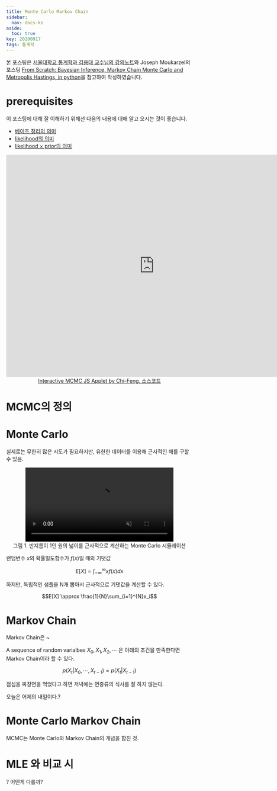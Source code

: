 ```yaml
---
title: Monte Carlo Markov Chain
sidebar:
  nav: docs-ko
aside:
  toc: true
key: 20200917
tags: 통계학
---
```


본 포스팅은 [서울대학교 통계학과 김용대 교수님의 강의노트](https://stat.snu.ac.kr/ydkim/courses/2017-1/addm/MCM-Slide.pdf)와 Joseph Moukarzel의 포스팅 [From Scratch: Bayesian Inference, Markov Chain Monte Carlo and Metropolis Hastings, in python](https://github.com/Joseph94m/MCMC/blob/master/MCMC.ipynb)을 참고하여 작성하였습니다.

# prerequisites

이 포스팅에 대해 잘 이해하기 위해선 다음의 내용에 대해 알고 오시는 것이 좋습니다.

* [베이즈 정리의 의미](https://angeloyeo.github.io/2020/01/09/Bayes_rule.html)
* [likelihood의 의미](https://angeloyeo.github.io/2020/07/17/MLE.html)
* [likelihood $\times$ prior의 의미](https://angeloyeo.github.io/2020/08/04/naive_bayes.html)

<p align = "center">
  <iframe width = "800" height = "600" src = "https://chi-feng.github.io/mcmc-demo/app.html?algorithm=RandomWalkMH&target=standard" frameborder = "0"></iframe>
  <br>
  <a href = "https://github.com/chi-feng/mcmc-demo"> Interactive MCMC JS Applet by Chi-Feng, 소스코드 </a>
</p>

# MCMC의 정의

# Monte Carlo

실제로는 무한히 많은 시도가 필요하지만, 유한한 데이터를 이용해 근사적인 해를 구할 수 있음.

<p align = "center">
  <video width = "400" height = "auto" loop autoplay controls muted>
    <source src = "https://raw.githubusercontent.com/angeloyeo/angeloyeo.github.io/master/pics/2020-09-17-MCMC/pic1.mp4">
  </video>
  <br>
  그림 1. 반지름이 1인 원의 넓이를 근사적으로 계산하는 Monte Carlo 시뮬레이션
</p>

랜덤변수 $x$의 확률밀도함수가 $f(x)$일 때의 기댓값

$$E[X]=\int_{-\infty}^{\infty} xf(x)dx$$

하지만, 독립적인 샘플을 N개 뽑아서 근사적으로 기댓값을 계산할 수 있다.

$$E[X] \approx \frac{1}{N}\sum_{i=1}^{N}x_i$$

# Markov Chain

Markov Chain은 ~

A sequence of random varialbes $X_0, X_1, X_2, \cdots$ 은 아래의 조건을 만족한다면 Markov Chain이라 할 수 있다.

$$p(X_t|X_0, \cdots, X_{t-1}) = p(X_t|X_{t-1})$$

점심을 짜장면을 먹었다고 하면 저녁에는 면종류의 식사를 잘 하지 않는다.

오늘은 어제의 내일이다.?

# Monte Carlo Markov Chain

MCMC는 Monte Carlo와 Markov Chain의 개념을 합친 것.


# MLE 와 비교 시

? 어떤게 다를까?

